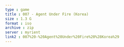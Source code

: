 ```yaml
---
type : game
title : 007 - Agent Under Fire (Korea)
size : 1.3 G
format : iso
archive : zip
server : myrient
link2 : 007%20-%20Agent%20Under%20Fire%20%28Korea%29
---
```

